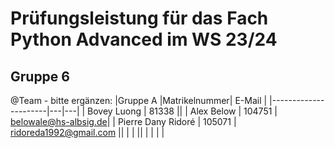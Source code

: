 # Prüfungsleistung für das Fach Python Advanced im WS 23/24
## Gruppe 6
@Team - bitte ergänzen:
|Gruppe A |Matrikelnummer| E-Mail |
|----------------------|---|---|
| Bovey Luong          | 81338 ||
| Alex Below           | 104751 | belowale@hs-albsig.de| 
| Pierre Dany Ridoré   |  105071 | ridoreda1992@gmail.com ||
|   |   ||
|  |  | |
